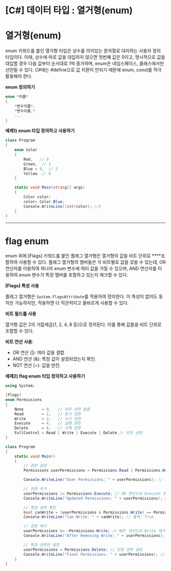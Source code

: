 # [C#] 데이터 타입 : 열거형(enum)

# 열거형(enum)

enum 키워드를 붙인 열거형 타입은 상수를 의미있는 문자열로 대치하는 사용자 정의 타입이다. 이때, 상수에 따로 값을 대입하지 않으면 첫번째 값은 0이고, 명시적으로 값을 대입할 경우 다음 값부터 순서대로 1씩 증가하며, enum은 네임스페이스, 클래스에서만 선언될 수 있다. C#에는 #define으로 값 치환이 안되기 때문에 enum, const를 적극 활용해야 한다.

**enum 정의하기**

```csharp
enum *이름*
{
	*변수이름*,
	*변수이름,*
	...
}
```

**예제1) enum 타입 정의하고 사용하기**

```csharp
class Program
{
    enum Color
    {
        Red,   // 0
        Green,  // 1
        Blue = 5,  // 5
        Yellow  // 6
    }

    static void Main(string[] args)
    {
        Color color;
        color= Color.Blue;
        Console.WriteLine((int)color); //5
    }
}
```

---

# **flag enum**

enum 위에 [Flags] 키워드를 붙인 플래그 열거형은 열거형의 값을 비트 단위로 ****조합하여 사용할 수 있다. 플래그 열거형의 멤버들은 각 비트별로 값을 갖을 수 있는데, OR 연산자를 이용하여 하나의 enum 변수에 여러 값을 가질 수 있으며, AND 연산자를 이용하여 enum 변수가 특정 멤버를 포함하고 있는지 체크할 수 있다.

**[Flags] 특성 사용**

플래그 열거형은 `System.FlagsAttribute`를 적용하여 정의한다. 이 특성이 없어도 동작은 가능하지만, 적용하면 더 직관적이고 올바르게 사용할 수 있다.

**비트 필드를 사용**

열거형 값은 2의 거듭제곱(1, 2, 4, 8 등)으로 정의된다. 이를 통해 값들을 비트 단위로 조합할 수 있다.

**비트 연산 사용**:

- OR 연산 (|): 여러 값을 결합.
- AND 연산 (&): 특정 값이 설정되었는지 확인.
- NOT 연산 (~): 값을 반전.

**예제2) flag enum 타입 정의하고 사용하기**

```csharp
using System;

[Flags]
enum Permissions
{
    None        = 0,   // 아무 권한 없음
    Read        = 1,   // 읽기 권한
    Write       = 2,   // 쓰기 권한
    Execute     = 4,   // 실행 권한
    Delete      = 8,   // 삭제 권한
    FullControl = Read | Write | Execute | Delete // 모든 권한
}

class Program
{
    static void Main()
    {
        // 권한 설정
        Permissions userPermissions = Permissions.Read | Permissions.Write;

        Console.WriteLine("User Permissions: " + userPermissions); // 출력: Read, Write

        // 권한 추가
        userPermissions |= Permissions.Execute; // OR 연산으로 Execute 추가
        Console.WriteLine("Updated Permissions: " + userPermissions); // 출력: Read, Write, Execute

        // 특정 권한 확인
        bool canWrite = (userPermissions & Permissions.Write) == Permissions.Write;
        Console.WriteLine("Can Write: " + canWrite); // 출력: True

        // 권한 제거
        userPermissions &= ~Permissions.Write; // NOT 연산으로 Write 제거
        Console.WriteLine("After Removing Write: " + userPermissions); // 출력: Read, Execute

        // 특정 권한만 설정
        userPermissions = Permissions.Delete; // 단일 권한 설정
        Console.WriteLine("Final Permissions: " + userPermissions); // 출력: Delete
    }
}
```